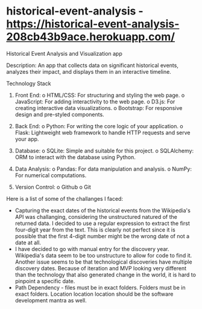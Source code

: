 # historical-event-analysis - https://historical-event-analysis-208cb43b9ace.herokuapp.com/
Historical Event Analysis and Visualization app

Description: An app that collects data on significant historical events, analyzes their impact, and displays them in an interactive timeline.

Technology Stack
1.	Front End:
o	HTML/CSS: For structuring and styling the web page.
o	JavaScript: For adding interactivity to the web page.
o	D3.js: For creating interactive data visualizations.
o	Bootstrap: For responsive design and pre-styled components.

2.	Back End:
o	Python: For writing the core logic of your application.
o	Flask: Lightweight web framework to handle HTTP requests and serve your app.

3.	Database:
o	SQLite: Simple and suitable for this project.
o	SQLAlchemy: ORM to interact with the database using Python.

4.	Data Analysis:
o	Pandas: For data manipulation and analysis.
o	NumPy: For numerical computations.

5. Version Control:
o	Github
o	Git


Here is a list of some of the challanges I faced:
- Capturing the exact dates of the historical events from the Wikipedia's API was challanging, considering the unstructured natured of the returned data. I decided to use a regular expression to extract the first four-digit year from the text. This is clearly not perfect since it is possible that the first 4-digit number might be the wrong date of not a date at all.
- I have decided to go with manual entry for the discovery year. Wikipedia's data seem to be too unstructure to allow for code to find it. Another issue seems to be that technological discoveries have multiple discovery dates. Because of iteration and MVP looking very different than the technology that also generated change in the world, it is hard to pinpoint a specific date.
- Path Dependency - files must be in exact folders. Folders must be in exact folders. Location location location should be the software development mantra as well.